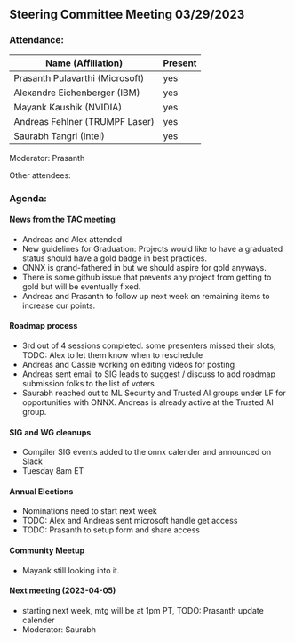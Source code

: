 ## Steering Committee Meeting 03/29/2023

### Attendance:

| Name (Affiliation)              | Present  |
| ------------------------------- | -------- |
| Prasanth Pulavarthi (Microsoft) | yes |
| Alexandre Eichenberger (IBM)    | yes |
| Mayank Kaushik (NVIDIA)         | yes |
| Andreas Fehlner (TRUMPF Laser)  | yes |
| Saurabh Tangri (Intel)          | yes |

Moderator: Prasanth

Other attendees: 

### Agenda:
  
  #### News from the TAC meeting
  - Andreas and Alex attended
  - New guidelines for Graduation: Projects would like to have a graduated status should have a gold badge in best practices.
  - ONNX is grand-fathered in but we should aspire for gold anyways.
  - There is some github issue that prevents any project from getting to gold but will be eventually fixed.
  - Andreas and Prasanth to follow up next week on remaining items to increase our points.
  
  #### Roadmap process
  - 3rd out of 4 sessions completed. some presenters missed their slots; TODO: Alex to let them know when to reschedule
  - Andreas and Cassie working on editing videos for posting
  - Andreas sent email to SIG leads to suggest / discuss to add roadmap submission folks to the list of voters
  - Saurabh reached out to ML Security and Trusted AI groups under LF for opportunities with ONNX. Andreas is already active at the Trusted AI group. 

  #### SIG and WG cleanups
  - Compiler SIG events added to the onnx calender and announced on Slack
  - Tuesday 8am ET

  #### Annual Elections
  - Nominations need to start next week
  - TODO: Alex and Andreas sent microsoft handle get access
  - TODO: Prasanth to setup form and share access
  
  #### Community Meetup
  - Mayank still looking into it.
   
  #### Next meeting (2023-04-05)
  - starting next week, mtg will be at 1pm PT, TODO: Prasanth update calender
  - Moderator: Saurabh
